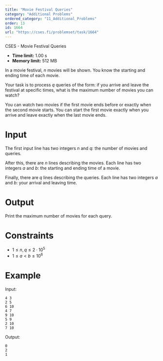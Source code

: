 ```yaml
---
title: "Movie Festival Queries"
category: "Additional Problems"
ordered_category: "11_Additional_Problems"
order: 13
id: 1664
url: "https://cses.fi/problemset/task/1664"
---
```


CSES - Movie Festival Queries

  * **Time limit:** 1.00 s
  * **Memory limit:** 512 MB

In a movie festival, $n$ movies will be shown. You know the starting and
ending time of each movie.

Your task is to process $q$ queries of the form: if you arrive and leave the
festival at specific times, what is the maximum number of movies you can
watch?

You can watch two movies if the first movie ends before or exactly when the
second movie starts. You can start the first movie exactly when you arrive and
leave exactly when the last movie ends.

# Input

The first input line has two integers $n$ and $q$: the number of movies and
queries.

After this, there are $n$ lines describing the movies. Each line has two
integers $a$ and $b$: the starting and ending time of a movie.

Finally, there are $q$ lines describing the queries. Each line has two
integers $a$ and $b$: your arrival and leaving time.

# Output

Print the maximum number of movies for each query.

# Constraints

  * $1 \le n,q \le 2 \cdot 10^5$
  * $1 \le a < b \le 10^6$

# Example

Input:

    
    
    4 3
    2 5
    6 10
    4 7
    9 10
    5 9
    2 10
    7 10
    

Output:

    
    
    0
    2
    1
    

